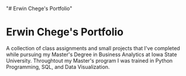 "# Erwin Chege's Portfolio" 
#  Erwin Chege's Portfolio

A collection of class assignments and small projects that I've completed while pursuing my Master's Degree in Business Analytics at Iowa State University.
Throughtout my Master's program I was trained in Python Programming, SQL, and Data Visualization.


